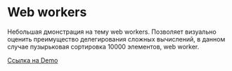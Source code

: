 # Web workers  

Небольшая дмонстрация на тему web workers. Позволяет визуально оценить преимущество делегирования сложных вычислений, в данном случае пузырьковая сортировка 10000 элементов, web worker.  

[Ссылка на Demo](https://alexsfv.github.io/web-worker/)